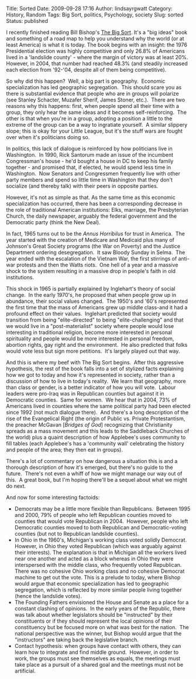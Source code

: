 Title: Sorted
Date: 2009-09-28 17:16
Author: lindsayrgwatt
Category: History, Random
Tags: Big Sort, politics, Psychology, society
Slug: sorted
Status: published

I recently finished reading Bill Bishop's [The Big Sort](http://www.thebigsort.com/home.php). It's a "big ideas" book and something of a road map to help you understand why the world (or at least America) is what it is today. The book begins with an insight: the 1976 Presidential election was highly competitive and only 26.8% of Americans lived in a 'landslide county' - where the margin of victory was at least 20%. However, in 2004, that number had reached 48.3% (and steadily increased each election from '92-'04, despite all of them being competitive).

So why did this happen?  Well, a big part is geography.  Economic specialization has led geographic segregation.  This should scare you as there is substantial evidence that people who are in groups will polarize (see Stanley Schacter, Muzafer Sherif, James Stoner, etc.).  There are two reasons why this happens: first, when people spend all their time with a group, they only hear the same ideas and it becomes self-reinforcing.  The other is that when you're in a group, adopting a position a little to the extreme of the group can be a way to ingratiate yourself.  A similar slippery slope; this is okay for your Little League, but it's the stuff wars are fought over when it's politicians doing so.

In politics, this lack of dialogue is reinforced by how politicians live in Washington.  In 1990, Rick Santorum made an issue of the incumbent Congressman's house - he'd bought a house in DC to keep his family together - and promised that, if elected, he would spend less time in Washington.  Now Senators and Congressmen frequently live with other party members and spend so little time in Washington that they don't socialize (and thereby talk) with their peers in opposite parties.

However, it's not as simple as that. As the same time as this economic specialization has occurred, there has been a corresponding decrease in the role of traditional American institutions: Elks, marriage, the Presbyterian Church, the daily newspaper, arguably the federal government and the Democratic party (think the New Deal).

In fact, 1965 turns out to be the *Annus Horribilus* for trust in America.  The year started with the creation of Medicare and Medicaid plus many of Johnson's Great Society programs (the War on Poverty) and the Justice Department ordering desegregation.  It saw Bloody Sunday in Selma.  The year ended with the escalation of the Vietnam War, the first stirrings of anti-war protests and then the Watts riots.  One hell of a year and a massive shock to the system resulting in a massive drop in people's faith in old institutions.

This shock in 1965 is partially explained by Inglehart's theory of social change.  In the early 1970's, he proposed that when people grow up in abundance, their social values changed.  The 1950's and '60's represented the first time that the mass of Americans grew up middle class-and it had a profound effect on their values.  Inglehart predicted that society would transition from being "elite-directed" to being "elite-challenging" and that we would live in a "post-materialist" society where people would lose interesting in traditional religion, become more interested in personal spirituality and people would be more interested in personal freedom, abortion rights, gay right and the environment.  He also predicted that folks would vote less but sign more petitions.  It's largely played out that way.

And this is where my beef with The Big Sort begins.  After this aggressive hypothesis, the rest of the book falls into a set of stylized facts explaining how we got to today and how it's represented in society, rather than a discussion of how to live in today's reality.  We learn that geography, more than class or gender, is a better indicator of how you will vote.  Labour leaders were pro-Iraq was in Republican counties but against it in Democratic counties.  Same for women.  We hear that in 2004, 73% of Americans lived in counties where the same political party had been elected since 1992 (not much dialogue there).  And there's a long description of the rise of the Evangelical Right (the origin of Public vs. Private Protestantism, the preacher McGavan \[*Bridges of God*\] recognizing that Christianity spreads as a mass movement and this leads to the Saddleback Churches of the world) plus a quaint description of how Applebee's uses community to fill tables (each Applebee's has a 'community wall' celebrating the history and people of the area; they then eat in groups).

There's a lot of commentary on how dangerous a situation this is and a thorough description of how it's emerged, but there's no guide to the future.  There's not even a whiff of how we might manage our way out of this.  A great book, but I'm hoping there'll be a sequel about what we might do next.

And now for some interesting factoids:

- Democrats may be a little more flexible than Republicans.  Between 1995 and 2000, 79% of people who left Republican counties moved to counties that would vote Republican in 2004.  However, people who left Democratic counties moved to both Republican and Democratic-voting counties (but not to Republican landslide counties).
- In Ohio in the 1960's, Michigan's working class voted solidly Democrat. However, in Ohio they voted Republican (which was arguably against their interests). The explanation is that in Michigan all the workers lived near one another and acted as a block whereas in Ohio they were interspersed with the middle class, who frequently voted Republican. There was no cohesive Ohio working class and no cohesive Democrat machine to get out the vote. This is a prelude to today, where Bishop would argue that economic specialization has led to geographic segregation, which is reflected by more similar people living together (hence the landslide votes).
- The Founding Fathers envisioned the House and Senate as a place for a constant clashing of opinions.  In the early years of the Republic, there was talk about whether legislators should be "instructed" by their constituents or if they should represent the local opinions of their constituency but be focused more on what was best for the nation.  The national perspective was the winner, but Bishop would argue that the "instructors" are taking back the legislative branch.
- Contact hypothesis: when groups have contact with others, they can learn how to integrate and find middle ground.  However, in order to work, the groups must see themselves as equals, the meetings must take place as a pursuit of a shared goal and the meetings must not be artificial.
